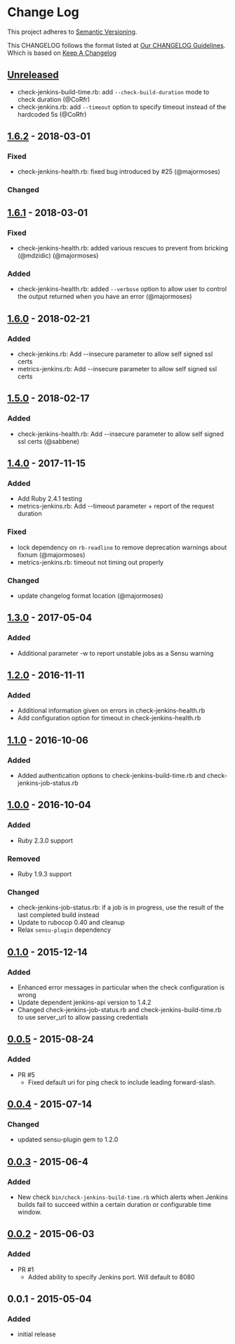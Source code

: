# Change Log
This project adheres to [Semantic Versioning](http://semver.org/).

This CHANGELOG follows the format listed at [Our CHANGELOG Guidelines](https://github.com/sensu-plugins/community/blob/master/HOW_WE_CHANGELOG.md).
Which is based on [Keep A Changelog](http://keepachangelog.com/)

## [Unreleased]
- check-jenkins-build-time.rb: add `--check-build-duration` mode to check duration (@CoRfr)
- check-jenkins.rb: add `--timeout` option to specify timeout instead of the hardcoded 5s (@CoRfr)

## [1.6.2] - 2018-03-01
### Fixed
- check-jenkins-health.rb: fixed bug introduced by #25 (@majormoses)

### Changed

## [1.6.1] - 2018-03-01
### Fixed
- check-jenkins-health.rb: added various rescues to prevent from bricking (@mdzidic) (@majormoses)

### Added
- check-jenkins-health.rb: added `--verbose` option to allow user to control the output returned when you have an error (@majormoses)

## [1.6.0] - 2018-02-21
### Added
- check-jenkins.rb: Add --insecure parameter to allow self signed ssl certs
- metrics-jenkins.rb: Add --insecure parameter to allow self signed ssl certs

## [1.5.0] - 2018-02-17
### Added
- check-jenkins-health.rb: Add --insecure parameter to allow self signed ssl certs (@sabbene)

## [1.4.0] - 2017-11-15
### Added
- Add Ruby 2.4.1 testing
- metrics-jenkins.rb: Add --timeout parameter + report of the request duration

### Fixed
- lock dependency on `rb-readline` to remove deprecation warnings about fixnum (@majormoses)
- metrics-jenkins.rb: timeout not timing out properly

### Changed
- update changelog format location (@majormoses)

## [1.3.0] - 2017-05-04
### Added
- Additional parameter -w to report unstable jobs as a Sensu warning

## [1.2.0] - 2016-11-11
### Added
- Additional information given on errors in check-jenkins-health.rb
- Add configuration option for timeout in check-jenkins-health.rb

## [1.1.0] - 2016-10-06
### Added
- Added authentication options to check-jenkins-build-time.rb and check-jenkins-job-status.rb

## [1.0.0] - 2016-10-04
### Added
- Ruby 2.3.0 support

### Removed
- Ruby 1.9.3 support

### Changed
- check-jenkins-job-status.rb: if a job is in progress, use the result of the last completed build instead
- Update to rubocop 0.40 and cleanup
- Relax `sensu-plugin` dependency

## [0.1.0] - 2015-12-14
### Added
- Enhanced error messages in particular when the check configuration is wrong
- Update dependent jenkins-api version to 1.4.2
- Changed check-jenkins-job-status.rb and check-jenkins-build-time.rb to use server_url to allow
  passing credentials

## [0.0.5] - 2015-08-24
### Added
- PR #5
    - Fixed default uri for ping check to include leading forward-slash.

## [0.0.4] - 2015-07-14
### Changed
- updated sensu-plugin gem to 1.2.0

## [0.0.3] - 2015-06-4
### Added
- New check `bin/check-jenkins-build-time.rb` which alerts when Jenkins builds
  fail to succeed within a certain duration or configurable time window.

## [0.0.2] - 2015-06-03
### Added
- PR #1
    - Added ability to specify Jenkins port.  Will default to 8080

## 0.0.1 - 2015-05-04
### Added
- initial release

[Unreleased]: https://github.com/sensu-plugins/sensu-plugins-jenkins/compare/1.6.2...HEAD
[1.6.2]: https://github.com/sensu-plugins/sensu-plugins-jenkins/compare/1.6.1...1.6.2
[1.6.1]: https://github.com/sensu-plugins/sensu-plugins-jenkins/compare/1.6.0...1.6.1
[1.6.0]: https://github.com/sensu-plugins/sensu-plugins-jenkins/compare/1.5.0...1.6.0
[1.5.0]: https://github.com/sensu-plugins/sensu-plugins-jenkins/compare/1.4.0...1.5.0
[1.4.0]: https://github.com/sensu-plugins/sensu-plugins-jenkins/compare/1.3.0...1.4.0
[1.3.0]: https://github.com/sensu-plugins/sensu-plugins-jenkins/compare/1.2.0...1.3.0
[1.2.0]: https://github.com/sensu-plugins/sensu-plugins-jenkins/compare/1.1.0...1.2.0
[1.1.0]: https://github.com/sensu-plugins/sensu-plugins-jenkins/compare/1.0.0...1.1.0
[1.0.0]: https://github.com/sensu-plugins/sensu-plugins-jenkins/compare/0.1.0...1.0.0
[0.1.0]: https://github.com/sensu-plugins/sensu-plugins-jenkins/compare/0.0.5...0.1.0
[0.0.5]: https://github.com/sensu-plugins/sensu-plugins-jenkins/compare/0.0.4...0.0.5
[0.0.4]: https://github.com/sensu-plugins/sensu-plugins-jenkins/compare/0.0.3...0.0.4
[0.0.3]: https://github.com/sensu-plugins/sensu-plugins-jenkins/compare/0.0.2...0.0.3
[0.0.2]: https://github.com/sensu-plugins/sensu-plugins-jenkins/compare/0.0.1...0.0.2
